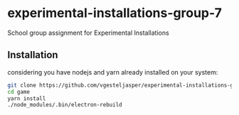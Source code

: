 # experimental-installations-group-7
School group assignment for Experimental Installations

## Installation

considering you have nodejs and yarn already installed on your system:

```Bash
git clone https://github.com/vgesteljasper/experimental-installations-group-7 game
cd game
yarn install
./node_modules/.bin/electron-rebuild
```
